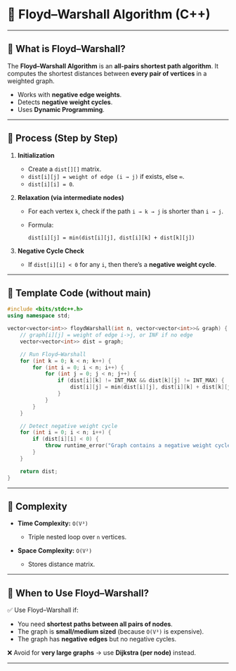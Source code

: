 
# 📌 Floyd–Warshall Algorithm (C++)

---

## 🔹 What is Floyd–Warshall?

The **Floyd–Warshall Algorithm** is an **all-pairs shortest path algorithm**.
It computes the shortest distances between **every pair of vertices** in a weighted graph.

* Works with **negative edge weights**.
* Detects **negative weight cycles**.
* Uses **Dynamic Programming**.

---

## 🔹 Process (Step by Step)

1. **Initialization**

   * Create a `dist[][]` matrix.
   * `dist[i][j] = weight of edge (i → j)` if exists, else `∞`.
   * `dist[i][i] = 0`.

2. **Relaxation (via intermediate nodes)**

   * For each vertex `k`, check if the path `i → k → j` is shorter than `i → j`.
   * Formula:

     ```
     dist[i][j] = min(dist[i][j], dist[i][k] + dist[k][j])
     ```

3. **Negative Cycle Check**

   * If `dist[i][i] < 0` for any `i`, then there’s a **negative weight cycle**.

---

## 🔹 Template Code (without main)

```cpp
#include <bits/stdc++.h>
using namespace std;

vector<vector<int>> floydWarshall(int n, vector<vector<int>>& graph) {
    // graph[i][j] = weight of edge i->j, or INF if no edge
    vector<vector<int>> dist = graph;

    // Run Floyd–Warshall
    for (int k = 0; k < n; k++) {
        for (int i = 0; i < n; i++) {
            for (int j = 0; j < n; j++) {
                if (dist[i][k] != INT_MAX && dist[k][j] != INT_MAX) {
                    dist[i][j] = min(dist[i][j], dist[i][k] + dist[k][j]);
                }
            }
        }
    }

    // Detect negative weight cycle
    for (int i = 0; i < n; i++) {
        if (dist[i][i] < 0) {
            throw runtime_error("Graph contains a negative weight cycle!");
        }
    }

    return dist;
}
```

---

## 🔹 Complexity

* **Time Complexity:** `O(V³)`

  * Triple nested loop over `n` vertices.
* **Space Complexity:** `O(V²)`

  * Stores distance matrix.

---

## 🔹 When to Use Floyd–Warshall?

✅ Use Floyd–Warshall if:

* You need **shortest paths between all pairs of nodes**.
* The graph is **small/medium sized** (because `O(V³)` is expensive).
* The graph has **negative edges** but no negative cycles.

❌ Avoid for **very large graphs** → use **Dijkstra (per node)** instead.

---
